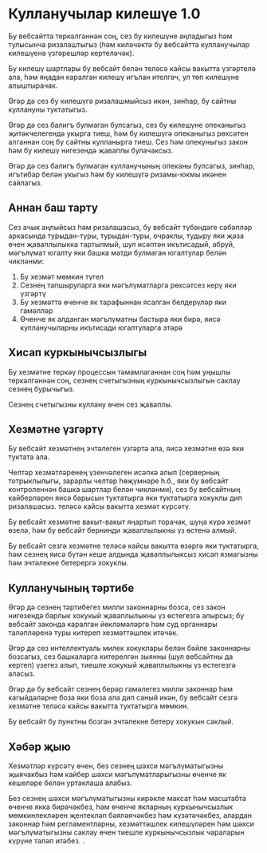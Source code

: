 # Кулланучылар килешүе 1.0

Бу вебсайтта теркәлгәннән соң, сез бу килешүне аңладыгыз һәм тулысынча ризалаштыгыз (һәм киләчәктә бу вебсайтта кулланучылар килешүенә үзгәрешләр кертеләчәк).

Бу килешү шартлары бу вебсайт белән теләсә кайсы вакытта үзгәртелә ала, һәм яңадан каралган килешү игълан ителгәч, ул төп килешүне алыштырачак.

Әгәр дә сез бу килешүгә ризалашмыйсыз икән, зинһар, бу сайтны куллануны туктатыгыз.

Әгәр дә сез балигъ булмаган булсагыз, сез бу килешүне опеканыгыз җитәкчелегендә укырга тиеш, һәм бу килешүгә опеканыгыз рөхсәтен алганнан соң бу сайтны кулланырга тиеш. Сез һәм опекуныгыз закон һәм бу килешү нигезендә җаваплы булачаксыз.

Әгәр дә сез балигъ булмаган кулланучының опеканы булсагыз, зинһар, игътибар белән укыгыз һәм бу килешүгә ризамы-юкмы икәнен сайлагыз.

## Аннан баш тарту

Сез ачык аңлыйсыз һәм ризалашасыз, бу вебсайт түбәндәге сәбәпләр аркасында турыдан-туры, турыдан-туры, очраклы, тудыру яки җәза өчен җаваплылыкка тартылмый, шул исәптән икътисадый, абруй, мәгълүмат югалту яки башка матди булмаган югалтулар белән чикләнми:

1. Бу хезмәт мөмкин түгел
1. Сезнең тапшыруларга яки мәгълүматларга рөхсәтсез керү яки үзгәртү
1. Бу хезмәттә өченче як тарафыннан ясалган белдерүләр яки гамәлләр
1. Өченче як алданган мәгълүматны бастыра яки бирә, яисә кулланучыларны икътисади югалтуларга этәрә

## Хисап куркынычсызлыгы

Бу хезмәтне теркәү процессын тәмамлаганнан соң һәм уңышлы теркәлгәннән соң, сезнең счетыгызның куркынычсызлыгын саклау сезнең бурычыгыз.

Сезнең счетыгызны куллану өчен сез җаваплы.

## Хезмәтне үзгәртү

Бу вебсайт хезмәтнең эчтәлеген үзгәртә ала, яисә хезмәтне өзә яки туктата ала.

Челтәр хезмәтләренең үзенчәлеген исәпкә алып (серверның тотрыклылыгы, зарарлы челтәр һөҗүмнәре һ.б., яки бу вебсайт контроленнән башка шартлар белән чикләнми), сез бу вебсайтның кайберләрен яисә барысын туктатырга яки туктатырга хокуклы дип ризалашасыз. теләсә кайсы вакытта хезмәт күрсәтү.

Бу вебсайт хезмәтне вакыт-вакыт яңартып торачак, шуңа күрә хезмәт өзелә, һәм бу вебсайт бернинди җаваплылыкны үз өстенә алмый.

Бу вебсайт сезгә хезмәтне теләсә кайсы вакытта өзәргә яки туктатырга, һәм сезнең яисә бүтән кеше алдында җаваплылыксыз хисап язмагызны һәм эчтәлекне бетерергә хокуклы.

## Кулланучының тәртибе

Әгәр дә сезнең тәртибегез милли законнарны бозса, сез закон нигезендә барлык хокукый җаваплылыкны үз өстегезгә алырсыз; бу вебсайт законда каралган йөкләмәләргә һәм суд органнары таләпләренә туры китереп хезмәттәшлек итәчәк.

Әгәр дә сез интеллектуаль милек хокуклары белән бәйле законнарны бозсагыз, сез башкаларга китерелгән зыянны (шул вебсайтны да кертеп) үзегез алып, тиешле хокукый җаваплылыкны үз өстегезгә аласыз.

Әгәр дә бу вебсайт сезнең берәр гамәлегез милли законнар һәм кагыйдәләрне боза яки боза ала дип саный икән, бу вебсайт сезгә хезмәтне теләсә кайсы вакытта туктатырга мөмкин.

Бу вебсайт бу пунктны бозган эчтәлекне бетерү хокукын саклый.

## Хәбәр җыю

Хезмәтләр күрсәтү өчен, без сезнең шәхси мәгълүматыгызны җыячакбыз һәм кайбер шәхси мәгълүматларыгызны өченче як кешеләре белән уртаклаша алабыз.

Без сезнең шәхси мәгълүматыгызны кирәкле максат һәм масштабта өченче якка бирәчәкбез, һәм өченче якларның куркынычсызлык мөмкинлекләрен җентекләп бәяләячәкбез һәм күзәтәчәкбез, алардан законнар һәм регламентларны, хезмәттәшлек килешүләрен һәм шәхси мәгълүматыгызны саклау өчен тиешле куркынычсызлык чараларын күрүне таләп итәбез. .
